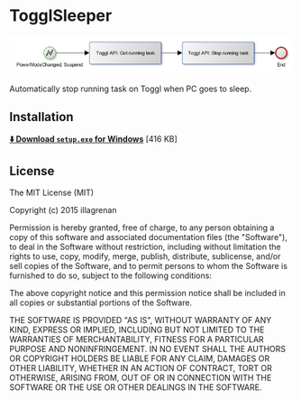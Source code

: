 # TogglSleeper #

![](misc/process.png)

Automatically stop running task on Toggl when PC goes to sleep.

## Installation ##

**[:arrow_down: Download `setup.exe` for Windows](https://github.com/illagrenan/toggl-sleeper/raw/master/clickonce/setup.exe "Setup.exe download")**  [416 KB]

## License ##

The MIT License (MIT)

Copyright (c) 2015 illagrenan

Permission is hereby granted, free of charge, to any person obtaining a copy
of this software and associated documentation files (the "Software"), to deal
in the Software without restriction, including without limitation the rights
to use, copy, modify, merge, publish, distribute, sublicense, and/or sell
copies of the Software, and to permit persons to whom the Software is
furnished to do so, subject to the following conditions:

The above copyright notice and this permission notice shall be included in all
copies or substantial portions of the Software.

THE SOFTWARE IS PROVIDED "AS IS", WITHOUT WARRANTY OF ANY KIND, EXPRESS OR
IMPLIED, INCLUDING BUT NOT LIMITED TO THE WARRANTIES OF MERCHANTABILITY,
FITNESS FOR A PARTICULAR PURPOSE AND NONINFRINGEMENT. IN NO EVENT SHALL THE
AUTHORS OR COPYRIGHT HOLDERS BE LIABLE FOR ANY CLAIM, DAMAGES OR OTHER
LIABILITY, WHETHER IN AN ACTION OF CONTRACT, TORT OR OTHERWISE, ARISING FROM,
OUT OF OR IN CONNECTION WITH THE SOFTWARE OR THE USE OR OTHER DEALINGS IN THE
SOFTWARE.